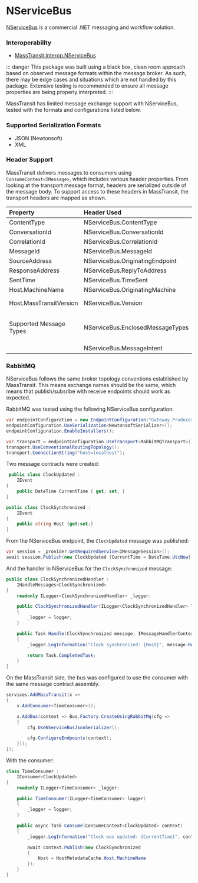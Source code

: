 # NServiceBus

[NServiceBus](https://particular.net/nservicebus) is a commercial .NET messaging and workflow solution. 

### Interoperability

- [MassTransit.Interop.NServiceBus](https://nuget.org/packages/MassTransit.Interop.NServiceBus/)

::: danger
This package was built using a black box, clean room approach based on observed message formats within the message broker. As such, there may be edge cases and situations which are not handled by this package. Extensive testing is recommended to ensure all message properties are being properly interpreted.
:::

MassTransit has limited message exchange support with NServiceBus, tested with the formats and configurations listed below.

### Supported Serialization Formats

- JSON (Newtonsoft)
- XML

### Header Support

MassTransit delivers messages to consumers using `ConsumeContext<TMessage>`, which includes various header properties. From looking at the transport message format, headers are serialized outside of the message body. To support access to these headers in MassTransit, the transport headers are mapped as shown.

| Property | Header Used | Out | Notes
|:--------------|:-------------------------|:---:|:--------
| ContentType | NServiceBus.ContentType | Y
| ConversationId | NServiceBus.ConversationId | Y
| CorrelationId | NServiceBus.CorrelationId | Y
| MessageId | NServiceBus.MessageId | Y
| SourceAddress | NServiceBus.OriginatingEndpoint | Y | formatted as `queue:name`
| ResponseAddress | NServiceBus.ReplyToAddress | Y | formatted as `queue:name`
| SentTime | NServiceBus.TimeSent | Y
| Host.MachineName | NServiceBus.OriginatingMachine | Y
| Host.MassTransitVersion | NServiceBus.Version | N | translated to NServiceBus x.x.x
| Supported Message Types | NServiceBus.EnclosedMessageTypes | Y | converted from AssemblyQualifiedName, types must be resolvable via Type.GetType()
|  | NServiceBus.MessageIntent | N | Ignored

### RabbitMQ

NServiceBus follows the same broker topology conventions established by MassTransit. This means exchange names should be the same, which means that publish/subsribe with receive endpoints should work as expected.

RabbitMQ was tested using the following NServiceBus configuration:

```cs
var endpointConfiguration = new EndpointConfiguration("Gateway.Producer");
endpointConfiguration.UseSerialization<NewtonsoftSerializer>();
endpointConfiguration.EnableInstallers();

var transport = endpointConfiguration.UseTransport<RabbitMQTransport>();
transport.UseConventionalRoutingTopology();
transport.ConnectionString("host=localhost");
```

Two message contracts were created:

```cs
 public class ClockUpdated :
    IEvent
{
    public DateTime CurrentTime { get; set; }
}

public class ClockSynchronized :
    IEvent
{
    public string Host {get;set;}
}
```

From the NServiceBus endpoint, the `ClockUpdated` message was published:

```cs
var session = _provider.GetRequiredService<IMessageSession>();
await session.Publish(new ClockUpdated {CurrentTime = DateTime.UtcNow}, new PublishOptions());
```

And the handler in NServiceBus for the `ClockSynchronized` message:

```cs
public class ClockSynchronizedHandler :
    IHandleMessages<ClockSynchronized>
{
    readonly ILogger<ClockSynchronizedHandler> _logger;

    public ClockSynchronizedHandler(ILogger<ClockSynchronizedHandler> logger)
    {
        _logger = logger;
    }

    public Task Handle(ClockSynchronized message, IMessageHandlerContext context)
    {
        _logger.LogInformation("Clock synchronized: {Host}", message.Host);

        return Task.CompletedTask;
    }
}
```

On the MassTransit side, the bus was configured to use the consumer with the same message contract assembly.

```cs
services.AddMassTransit(x =>
{
    x.AddConsumer<TimeConsumer>();

    x.AddBus(context => Bus.Factory.CreateUsingRabbitMq(cfg =>
    {
        cfg.UseNServiceBusJsonSerializer();

        cfg.ConfigureEndpoints(context);
    }));
});
```

With the consumer:

```cs
class TimeConsumer :
    IConsumer<ClockUpdated>
{
    readonly ILogger<TimeConsumer> _logger;

    public TimeConsumer(ILogger<TimeConsumer> logger)
    {
        _logger = logger;
    }

    public async Task Consume(ConsumeContext<ClockUpdated> context)
    {
        _logger.LogInformation("Clock was updated: {CurrentTime}", context.Message.CurrentTime);

        await context.Publish(new ClockSynchronized
        {
            Host = HostMetadataCache.Host.MachineName
        });
    }
}
```



